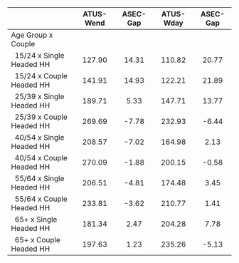 
|                      |    ATUS-Wend |     ASEC-Gap |    ATUS-Wday |     ASEC-Gap |
| -------------------- | :----------: | :----------: | :----------: | :----------: |
| Age Group x Couple   |              |              |              |              |
| &nbsp;&nbsp;15/24 x Single Headed HH |       127.90 |        14.31 |       110.82 |        20.77 |
| &nbsp;&nbsp;15/24 x Couple Headed HH |       141.91 |        14.93 |       122.21 |        21.89 |
| &nbsp;&nbsp;25/39 x Single Headed HH |       189.71 |         5.33 |       147.71 |        13.77 |
| &nbsp;&nbsp;25/39 x Couple Headed HH |       269.69 |        -7.78 |       232.93 |        -6.44 |
| &nbsp;&nbsp;40/54 x Single Headed HH |       208.57 |        -7.02 |       164.98 |         2.13 |
| &nbsp;&nbsp;40/54 x Couple Headed HH |       270.09 |        -1.88 |       200.15 |        -0.58 |
| &nbsp;&nbsp;55/64 x Single Headed HH |       206.51 |        -4.81 |       174.48 |         3.45 |
| &nbsp;&nbsp;55/64 x Couple Headed HH |       233.81 |        -3.62 |       210.77 |         1.41 |
| &nbsp;&nbsp;65+ x Single Headed HH |       181.34 |         2.47 |       204.28 |         7.78 |
| &nbsp;&nbsp;65+ x Couple Headed HH |       197.63 |         1.23 |       235.26 |        -5.13 |

